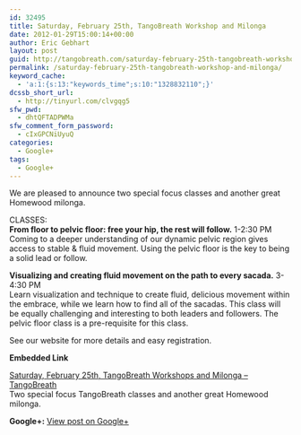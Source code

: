 ```yaml
---
id: 32495
title: Saturday, February 25th, TangoBreath Workshop and Milonga
date: 2012-01-29T15:00:14+00:00
author: Eric Gebhart
layout: post
guid: http://tangobreath.com/saturday-february-25th-tangobreath-workshop-and-milonga/
permalink: /saturday-february-25th-tangobreath-workshop-and-milonga/
keyword_cache:
  - 'a:1:{s:13:"keywords_time";s:10:"1328832110";}'
dcssb_short_url:
  - http://tinyurl.com/clvgqg5
sfw_pwd:
  - dhtQFTADPWMa
sfw_comment_form_password:
  - cIxGPCNiUyuQ
categories:
  - Google+
tags:
  - Google+
---
```

We are pleased to announce two special focus classes and another great Homewood milonga.

CLASSES:  
**From floor to pelvic floor: free your hip, the rest will follow.** 1-2:30 PM  
Coming to a deeper understanding of our dynamic pelvic region gives access to stable & fluid movement. Using the pelvic floor is the key to being a solid lead or follow.

**Visualizing and creating fluid movement on the path to every sacada.** 3-4:30 PM  
Learn visualization and technique to create fluid, delicious movement within the embrace, while we learn how to find all of the sacadas. This class will be equally challenging and interesting to both leaders and followers. The pelvic floor class is a pre-requisite for this class.

See our website for more details and easy registration.

<p style='clear:both;'>
  <p style='margin-bottom:5px;'>
    <strong>Embedded Link</strong>
  </p>
  
  <p>
    <a href='http://tangobreath.com/saturday-february-25th-milonga/'>Saturday, February 25th, TangoBreath Workshops and Milonga &#8211; TangoBreath</a><br /> Two special focus TangoBreath classes and another great Homewood milonga.
  </p>
  
  <p style='clear:both;'>
    <strong>Google+:</strong> <a href='https://plus.google.com/113145648275577627533/posts/UuisJWjYK5u' target='_new'>View post on Google+</a>
  </p>